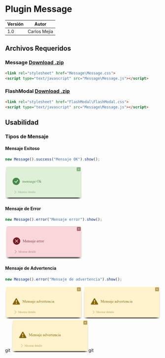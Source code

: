 # Plugin Message
| Versión     | Autor       |
| ----------- | ----------- |
| 1.0         | Carlos Mejía|

## Archivos Requeridos
### Message <a href="https://codeload.github.com/paramo18/Message/zip/refs/heads/main" download>Download .zip</a>
```html 
<link rel="stylesheet" href="Message\Message.css">
<script type="text/javascript" src="Message\Message.js"></script>
``` 



### FlashModal <a href="https://codeload.github.com/paramo18/Message/zip/refs/heads/main/Message.js" download>Download .zip</a>
```html    
<link rel="stylesheet" href="FlashModal\FlashModal.css">
<script type="text/javascript" src="Message\Message.js"></script>
``` 

## Usabilidad
### Tipos de Mensaje
#### Mensaje Exitoso
```javascript
new Message().success("Mensaje OK").show();
```
<img src="Image/success.PNG" width="250">

#### Mensaje de Error
```javascript
new Message().error("Mensaje error").show();
```
<img src="Image/error.PNG" width="250">

#### Mensaje de Advertencia
```javascript
new Message().error("Mensaje de advertencia").show();
```
<img src="Image/warning.PNG" width="250">
<img src="Image/warning.PNG" width="250">git
<img src="Image/warning.PNG" width="250">git